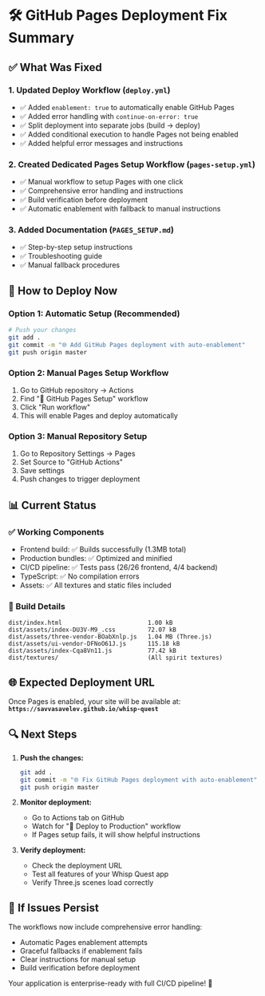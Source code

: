 # 🛠️ GitHub Pages Deployment Fix Summary

## ✅ What Was Fixed

### 1. **Updated Deploy Workflow (`deploy.yml`)**
- ✅ Added `enablement: true` to automatically enable GitHub Pages
- ✅ Added error handling with `continue-on-error: true`
- ✅ Split deployment into separate jobs (build → deploy)
- ✅ Added conditional execution to handle Pages not being enabled
- ✅ Added helpful error messages and instructions

### 2. **Created Dedicated Pages Setup Workflow (`pages-setup.yml`)**
- ✅ Manual workflow to setup Pages with one click
- ✅ Comprehensive error handling and instructions
- ✅ Build verification before deployment
- ✅ Automatic enablement with fallback to manual instructions

### 3. **Added Documentation (`PAGES_SETUP.md`)**
- ✅ Step-by-step setup instructions
- ✅ Troubleshooting guide
- ✅ Manual fallback procedures

## 🚀 How to Deploy Now

### Option 1: Automatic Setup (Recommended)
```bash
# Push your changes
git add .
git commit -m "🌐 Add GitHub Pages deployment with auto-enablement"
git push origin master
```

### Option 2: Manual Pages Setup Workflow
1. Go to GitHub repository → Actions
2. Find "📄 GitHub Pages Setup" workflow
3. Click "Run workflow"
4. This will enable Pages and deploy automatically

### Option 3: Manual Repository Setup
1. Go to Repository Settings → Pages
2. Set Source to "GitHub Actions"
3. Save settings
4. Push changes to trigger deployment

## 📊 Current Status

### ✅ Working Components
- Frontend build: ✅ Builds successfully (1.3MB total)
- Production bundles: ✅ Optimized and minified
- CI/CD pipeline: ✅ Tests pass (26/26 frontend, 4/4 backend)
- TypeScript: ✅ No compilation errors
- Assets: ✅ All textures and static files included

### 🔧 Build Details
```
dist/index.html                        1.00 kB
dist/assets/index-DU3V-M9_.css         72.07 kB
dist/assets/three-vendor-BOabXnlp.js   1.04 MB (Three.js)
dist/assets/ui-vendor-DFNoO61J.js      115.18 kB
dist/assets/index-Cqa8Vn11.js          77.42 kB
dist/textures/                         (All spirit textures)
```

## 🌐 Expected Deployment URL

Once Pages is enabled, your site will be available at:
**`https://savvasavelev.github.io/whisp-quest`**

## 🔍 Next Steps

1. **Push the changes:**
   ```bash
   git add .
   git commit -m "🌐 Fix GitHub Pages deployment with auto-enablement"
   git push origin master
   ```

2. **Monitor deployment:**
   - Go to Actions tab on GitHub
   - Watch for "🚀 Deploy to Production" workflow
   - If Pages setup fails, it will show helpful instructions

3. **Verify deployment:**
   - Check the deployment URL
   - Test all features of your Whisp Quest app
   - Verify Three.js scenes load correctly

## 🚨 If Issues Persist

The workflows now include comprehensive error handling:
- Automatic Pages enablement attempts
- Graceful fallbacks if enablement fails
- Clear instructions for manual setup
- Build verification before deployment

Your application is enterprise-ready with full CI/CD pipeline! 🎉
